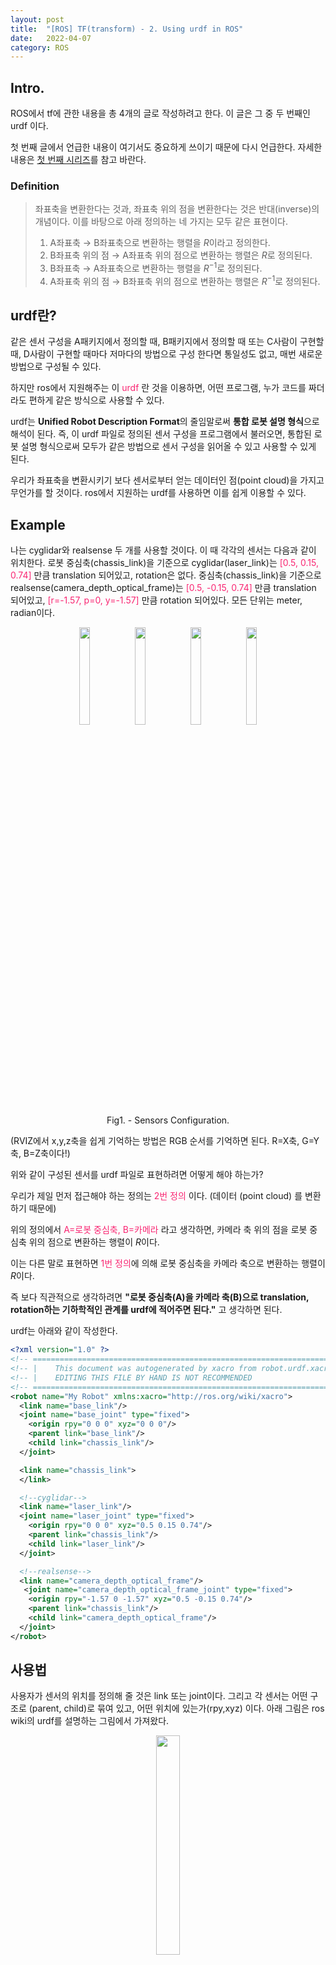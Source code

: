 ```yaml
---
layout: post
title:  "[ROS] TF(transform) - 2. Using urdf in ROS"
date:   2022-04-07
category: ROS
---
```


## Intro.
ROS에서 tf에 관한 내용을 총 4개의 글로 작성하려고 한다. 이 글은 그 중 두 번째인 urdf 이다. 

첫 번째 글에서 언급한 내용이 여기서도 중요하게 쓰이기 때문에 다시 언급한다. 자세한 내용은 [첫 번째 시리즈](https://undol26.github.io/ros/2022/03/29/ros-tf1.html)를 참고 바란다.

### Definition
> 좌표축을 변환한다는 것과, 좌표축 위의 점을 변환한다는 것은 반대(inverse)의 개념이다. 이를 바탕으로 아래 정의하는 네 가지는 모두 같은 표현이다. <br>
> 1. A좌표축 → B좌표축으로 변환하는 행렬을 $R$이라고 정의한다. <br>
> 2. B좌표축 위의 점 → A좌표축 위의 점으로 변환하는 행렬은 $R$로 정의된다. <br>
> 3. B좌표축 → A좌표축으로 변환하는 행렬을 $R^{-1}$로 정의된다. <br>
> 4. A좌표축 위의 점 → B좌표축 위의 점으로 변환하는 행렬은 $R^{-1}$로 정의된다.

## urdf란?
같은 센서 구성을 A패키지에서 정의할 때, B패키지에서 정의할 때 또는 C사람이 구현할 때, D사람이 구현할 때마다 저마다의 방법으로 구성 한다면 통일성도 없고, 매번 새로운 방법으로 구성될 수 있다. 

하지만 ros에서 지원해주는 이 <span style="color:#f92672">urdf</span> 란 것을 이용하면, 어떤 프로그램, 누가 코드를 짜더라도 편하게 같은 방식으로 사용할 수 있다.

urdf는 **Unified Robot Description Format**의 줄임말로써 **통합 로봇 설명 형식**으로 해석이 된다. 즉, 이 urdf 파일로 정의된 센서 구성을 프로그램에서 불러오면, 통합된 로봇 설명 형식으로써 모두가 같은 방법으로 센서 구성을 읽어올 수 있고 사용할 수 있게 된다.

우리가 좌표축을 변환시키기 보다 센서로부터 얻는 데이터인 점(point cloud)을 가지고 무언가를 할 것이다. ros에서 지원하는 urdf를 사용하면 이를 쉽게 이용할 수 있다.

## Example
나는 cyglidar와 realsense 두 개를 사용할 것이다. 이 때 각각의 센서는 다음과 같이 위치한다. 로봇 중심축(chassis_link)을 기준으로 cyglidar(laser_link)는 <span style="color:#f92672">[0.5, 0.15, 0.74]</span> 만큼 translation 되어있고, rotation은 없다. 중심축(chassis_link)을 기준으로 realsense(camera_depth_optical_frame)는 <span style="color:#f92672">[0.5, -0.15, 0.74]</span> 만큼 translation 되어있고, <span style="color:#f92672">[r=-1.57, p=0, y=-1.57]</span> 만큼 rotation 되어있다. 모든 단위는 meter, radian이다.

<center>
<figure>
	<img src="/public/img/ros/ros-tf2-1.png" alt="" width="20%" height="20%"> 
  <img src="/public/img/ros/ros-tf2-2.png" alt="" width="20%" height="20%"> 
  <img src="/public/img/ros/ros-tf2-3.png" alt="" width="20%" height="20%"> 
  <img src="/public/img/ros/ros-tf2-topview.png" alt="" width="20%" height="20%"> 
	<figcaption>Fig1. - Sensors Configuration.</figcaption>
</figure>
</center>
(RVIZ에서 x,y,z축을 쉽게 기억하는 방법은 RGB 순서를 기억하면 된다. R=X축, G=Y축, B=Z축이다!)

위와 같이 구성된 센서를 urdf 파일로 표현하려면 어떻게 해야 하는가?

우리가 제일 먼저 접근해야 하는 정의는 <span style="color:#f92672">2번 정의</span> 이다. (데이터 (point cloud) 를 변환하기 때문에)

위의 정의에서 <span style="color:#f92672">A=로봇 중심축, B=카메라</span> 라고 생각하면, 카메라 축 위의 점을 로봇 중심축 위의 점으로 변환하는 행렬이 $R$이다. 

이는 다른 말로 표현하면 <span style="color:#f92672">1번 정의</span>에 의해 로봇 중심축을 카메라 축으로 변환하는 행렬이 $R$이다. 

즉 보다 직관적으로 생각하려면 **"로봇 중심축(A)을 카메라 축(B)으로 translation, rotation하는 기하학적인 관계를 urdf에 적어주면 된다."** 고 생각하면 된다.

urdf는 아래와 같이 작성한다.
```xml
<?xml version="1.0" ?>
<!-- =================================================================================== -->
<!-- |    This document was autogenerated by xacro from robot.urdf.xacro               | -->
<!-- |    EDITING THIS FILE BY HAND IS NOT RECOMMENDED                                 | -->
<!-- =================================================================================== -->
<robot name="My Robot" xmlns:xacro="http://ros.org/wiki/xacro">
  <link name="base_link"/>
  <joint name="base_joint" type="fixed">
    <origin rpy="0 0 0" xyz="0 0 0"/>
    <parent link="base_link"/>
    <child link="chassis_link"/>
  </joint>

  <link name="chassis_link">
  </link>

  <!--cyglidar-->
  <link name="laser_link"/>
  <joint name="laser_joint" type="fixed">
    <origin rpy="0 0 0" xyz="0.5 0.15 0.74"/>
    <parent link="chassis_link"/>
    <child link="laser_link"/>
  </joint>

  <!--realsense-->
  <link name="camera_depth_optical_frame"/>
   <joint name="camera_depth_optical_frame_joint" type="fixed">
    <origin rpy="-1.57 0 -1.57" xyz="0.5 -0.15 0.74"/>
    <parent link="chassis_link"/>
    <child link="camera_depth_optical_frame"/>
  </joint>
</robot>
```

## 사용법
사용자가 센서의 위치를 정의해 줄 것은 link 또는 joint이다. 그리고 각 센서는 어떤 구조로 (parent, child)로 묶여 있고, 어떤 위치에 있는가(rpy,xyz) 이다. 아래 그림은 ros wiki의 urdf를 설명하는 그림에서 가져왔다.

<center>
<figure>
	<img src="/public/img/ros/link.png" alt="" width="30%" height="30%"> 
	<figcaption>Fig2. - Link and Joint.</figcaption>
</figure>
</center>

### 1. link 또는 joint
<span style="color:#f92672">link</span>는 쉽게 생각해서 하나의 센서가 운용되는 독립된 공간이라고 생각하면 된다. 만약 카메라를 사용한다면 카메라로부터 얻은 이미지가 표현되는 공간을 <span style="color:#f92672">link</span>로 생각할 수 있다. 만약 로봇팔이 움직인다면, 로봇팔 부분이 움직일 수 있는 공간을 link로 생각할 수 있다.

<span style="color:#f92672">joint</span>는 링크와 링크 사이에 연결된 부분으로 어떤 중심축(parent)으로부터 다른 축(child)간의 연결을 나타낸다. 그렇기 때문에 누가 중심 축인지, 중심축으로부터 얼만큼 translation, rotation이 있는지를 나타내야 한다. 위의 urdf예제에서 <span style="color:#f92672">origin rpy="-1.57 0 -1.57" xyz="0.5 -0.15 0.74"</span> 이 각각 rotation, translation을 나타낸다.

### 2. parent, child
말그대로 부모, 자식이다. 누가 더 윗사람인가. 누가 더 중심축인가. 나의 경우 사용하려는 두 센서(cyglidar, realsense)를 모두 로봇 중심축으로 옮겨놓고 사용할 것이다. 즉, 로봇의 중심이 중심축이므로 <span style="color:#f92672">chassis_link</span>가 <span style="color:#f92672">parenet</span>이다. cyglidar, realsense는 그러므로 <span style="color:#f92672">child</span>이다.


만약 realsense camera를 cyglidar로 축이동을 시키고 싶다면 parent는 cyglidar, child는 realsense로 하면된다. 내가 축을 통일하고자 하는 곳에 parent, child를 적으면 된다.

### 3. link name
link name을 아무렇게나 만들면 안된다. 우리가 사용하려는 센서를 실행시키면 frame_id를 얻을 수 있는데 그 이름을 적어야 한다.
예를들어 realsense의 경우 이미지 및 포인트 클라우드를 사용하기 위하여 다음과 같이 실행을 한다.
```bash
roslaunch realsense2_camera rs_camera.launch depth_width:=1280 depth_height:=720 color_width:=1280 color_height:=720 depth_fps:=30 color_fps:=30 enable_pointcloud:=true
```

```bash
rostopic list
```
를 하면 많은 토픽이 보이지만, 내가 사용할 3차원 pcd는 `/camera/depth/color/points` 이다. 이 topic의 frame_id를 확인해야 한다.
단순히 `rostopic echo /camera/depth/color/points`를 하게 되면 너무 빠르게 데이터가 넘어가기 때문에 나는 다음과 같은 방식으로 확인한다.
```bash
rostopic echo /camera/depth/color/points >> 1.txt
```
이렇게 하면 1.txt 파일 안에 해당 토픽의 내용이 저장된다. 확인하면 다음과 같다.
```
header: 
  seq: 572
  stamp: 
    secs: 1649313120
    nsecs: 681468010
  frame_id: "camera_depth_optical_frame"
...
중략
...
```
저기서 얻은 frame_id를 link_name으로 적어야 한다.

### 4. translation
위에서 **즉, 로봇 중심축(A)을 카메라 축(B)으로 translation, rotation하는 기하학적인 관계를 urdf에 적어주면 된다.** 고 언급하였다. 여기서 A는 parent, B는 child가 되므로, 로봇 중심축을 잘 변환하여 카메라축과 일치시켜주면 된다. 

나의 경우 parent축 기준으로 child는 앞으로(x축) 0.5m, 왼쪽으로(y축) -0.15m, 위로(z축) 0.74m 떨어져 있기 때문에 <span style="color:#f92672">[0.5, -0.15, 0.74]</span>이라 적는다.

### 5. rotation
translation을 했다면 다음은 rotation의 차례이다. 

<center>
<figure>
    <img src="/public/img/ros/ros-tf2-coord_change.png" alt=""> 
	<figcaption>Fig3. - Coordinate Changes.</figcaption>
</figure>
</center>

위의 그림과 같이 parent 의 Z축을 먼저 -90º 회전하고, 변환한 X축을 다시 -90º회전하면 child의 축과 같아진다. 이 때 회전순서는 반드시 <span style="color:#f92672">Z → Y → X 축 순서</span>로 회전을 해야 한다. 

즉 $R=R_X(-90)R_Z(-90)$ 을 만족한다.

이렇게 구한 관계를 urdf에 넣고 코드를 돌렸을 때 원하는 결과가 제대로 나오는 것은 3번 글에서 이어가도록 하겠다. 


<!-- $R$ matrix는 $R^{-1} = R^T=R_{-\theta}$를 만족하고, 이는 1번 정의에 해당하는 말이다. 이는 또 다른 말로 child축을 parent축으로 변환하는 방법이다. 이는 또 다른 말로 urdf에서 정한 theta에 $-1$을 곱한 만큼($-\theta$)을 회전 변환해주면 좌표축을 회전할 수 있다. 이를 그림으로 표현하면 다음과 같다.


언제나 기준은 변환하려고 하는 child 축이다.

그림 왼쪽에서와 같이 urdf로 부터 얻은 $-\theta$만큼 X축에서 회전변환을 하고, 그림 가운데서와 같이 변환후 이동한 Z축에서 $-theta$만큼 회전변환을 하면 그림 오른쪽에서와 같이 최종 lidar축과 일치한 회전축 변환이 된다. 

이 때 회전순서는 반드시 <span style="color:#f92672">X → Y → Z 축 순서</span>로 회전을 해야 한다. (matrix 곱형태로는 반대로 $R_Z * R_Y * R_X * P$ 순서가 될것이다.) 

이 때 R matrix는 다음과 같다.

$R = R_Z(90) \times R_Y(0) \times R_X(90) \\
 = \begin{bmatrix} cos(90) & -sin(90) & 0 \cr sin(90) & cos(90) & 0 \cr 0 & 0 & 1 \end{bmatrix} \times \begin{bmatrix} 1 & 0 & 0 \cr 0 & cos(90) & -sin(90) \cr 0 & sin(90) & cos(90) \end{bmatrix} \\ = \begin{bmatrix} 0 & -1 & 0 \cr 1 & 0 & 0 \cr 0 & 0 & 1 \end{bmatrix} \times \begin{bmatrix} 1 & 0 & 0 \cr 0 & 0 & -1 \cr 0 & 1 & 0 \end{bmatrix} = \begin{bmatrix} 0 & 0 & 1 \cr 1 & 0 & 0 \cr 0 & 1 & 0 \end{bmatrix}$ 이 된다.

 $R^{-1} = R^{T} = \begin{bmatrix} 0 & 1 & 0 \cr 0 & 0 & 1 \cr 1 & 0 & 0 \end{bmatrix}$

 이는 수학적으로 다음과 같은 증명 과정을 거친다.

 $R^{-1} = (R_{Z}(90)R_X(90))^{-1}=R_X^{-1}(90)R_Z^{-1}(90)=R_X(-90)R_Z(-90)$

 즉, translation과 같이 <span style="color:#f92672">1번 정의</span>에 따라 parent의 축을 Z축으로 -90도 변환하고, 변환한 parent의 새 X축으로 -90도 변환하면 $R^{-1}$이 구해지므로, urdf에는 rpy순서에 라디안으로 변환한 값을 각각 -1.57, 0, -1.57을 적으면 된다.

 urdf에서 구하는 것은 <span style="color:#f92672">4번 정의</span>에 따라 <span style="color:#f92672">$R^{-1}$</span> 라고 했는데 정말 그러한지는 다음 포스팅에서 코드를 작성하고, 결과 값을 비교해보면서 확인해보도록 하자. -->

## 결론
다시 정리하면, 
1. parent, child 관계를 잘 정립한다.
2. urdf에 입력할 기하학적인 관계는 직관적인 <span style="color:#f92672">1번 정의</span>를 이용하여 <span style="color:#f92672">parent</span> 좌표축을 변환시켜서 <span style="color:#f92672">child</span> 좌표축으로 translation, rotation하는 기하학적인 관계를 rpy,xyz에 맞춰서 적으면 된다.


## 출처.
- [http://wiki.ros.org/urdf/Tutorials](http://wiki.ros.org/urdf/Tutorials)
- [http://wiki.ros.org/urdf/Tutorials/Create your own urdf file](http://wiki.ros.org/urdf/Tutorials/Create%20your%20own%20urdf%20file)

---
## 관련글.
1. [[ROS] TF(transform) - 1. Prerequisite](https://undol26.github.io/ros/2022/03/29/ros-tf1.html)
2. [[ROS] TF(transform) - 2. Using urdf in ROS](https://undol26.github.io/ros/2022/04/07/ros-tf2.html)

---
`이것은 코드블락 테스트`